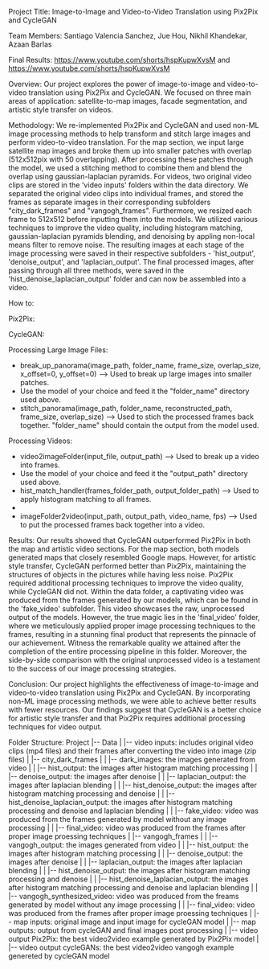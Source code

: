 Project Title: Image-to-Image and Video-to-Video Translation using Pix2Pix and CycleGAN

Team Members: Santiago Valencia Sanchez, Jue Hou, Nikhil Khandekar, Azaan Barlas

Final Results: https://www.youtube.com/shorts/hspKupwXvsM and https://www.youtube.com/shorts/hspKupwXvsM

Overview:
Our project explores the power of image-to-image and video-to-video translation using Pix2Pix and CycleGAN. We focused on three main areas of application: satellite-to-map images, facade segmentation, and artistic style transfer on videos.

Methodology:
We re-implemented Pix2Pix and CycleGAN and used non-ML image processing methods to help transform and stitch large images and perform video-to-video translation. 
For the map section, we input large satellite map images and broke them up into smaller patches with overlap (512x512pix with 50 overlapping). After processing these patches through the model, we used a stitching method to combine them and blend the overlap using gaussian-laplacian pyramids. 
For videos, two original video clips are stored in the 'video inputs' folders within the data directory. We separated the original video clips into individual frames, and stored the frames as separate images in their corresponding subfolders "city_dark_frames" and "vangogh_frames". Furthermore, we resized each frame to 512x512 before inputting them into the models. We utilized various techniques to improve the video quality, including histogram matching, gaussian-laplacian pyramids blending, and denoising by appling non-local means filter to remove noise. The resulting images at each stage of the image processing were saved in their respective subfolders - 'hist_output', 'denoise_output', and 'laplacian_output'. The final processed images, after passing through all three methods, were saved in the 'hist_denoise_laplacian_output' folder and can now be assembled into a video.

How to:   

Pix2Pix:  

CycleGAN: 

Processing Large Image Files:    

* break_up_panorama(image_path, folder_name, frame_size, overlap_size, x_offset=0, y_offset=0) --> Used to break up large images into smaller patches.
* Use the model of your choice and feed it the "folder_name" directory used above.
* stitch_panorama(image_path, folder_name, reconstructed_path, frame_size, overlap_size) -->  Used to stich the processed frames back together. "folder_name" should contain the output from the model used.    

Processing Videos:

* video2imageFolder(input_file, output_path) --> Used to break up a video into frames.
* Use the model of your choice and feed it the "output_path" directory used above.
* hist_match_handler(frames_folder_path, output_folder_path) --> Used to apply histogram matching to all frames.
* 
* imageFolder2video(input_path, output_path, video_name, fps) --> Used to put the processed frames back together into a video.

Results:
Our results showed that CycleGAN outperformed Pix2Pix in both the map and artistic video sections. For the map section, both models generated maps that closely resembled Google maps. However, for artistic style transfer, CycleGAN performed better than Pix2Pix, maintaining the structures of objects in the pictures while having less noise. Pix2Pix required additional processing techniques to improve the video quality, while CycleGAN did not. Within the data folder, a captivating video was produced from the frames generated by our models, which can be found in the 'fake_video' subfolder. This video showcases the raw, unprocessed output of the models. However, the true magic lies in the 'final_video' folder, where we meticulously applied proper image processing techniques to the frames, resulting in a stunning final product that represents the pinnacle of our achievement. Witness the remarkable quality we attained after the completion of the entire processing pipeline in this folder. Moreover, the side-by-side comparison with the original unprocessed video is a testament to the success of our image processing strategies.

Conclusion:
Our project highlights the effectiveness of image-to-image and video-to-video translation using Pix2Pix and CycleGAN. By incorporating non-ML image processing methods, we were able to achieve better results with fewer resources. Our findings suggest that CycleGAN is a better choice for artistic style transfer and that Pix2Pix requires additional processing techniques for video output.

Folder Structure:
Project
|-- Data
|   |-- video inputs: includes original video clips (mp4 files) and their frames after converting the video into image (zip files)
|   |-- city_dark_frames
|   |   |-- dark_images: the images generated from video
|   |   |-- hist_output: the images after histogram matching processing
|   |   |-- denoise_output: the images after denoise 
|   |   |-- laplacian_output: the images after laplacian blending
|   |   |-- hist_denoise_output: the images after histogram matching processing and denoise
|   |   |-- hist_denoise_laplacian_output: the images after histogram matching processing and denoise and laplacian blending
|   |   |-- fake_video: video was produced from the frames generated by model without any image processing
|   |   |-- final_video: video was produced from the frames after proper image proessing techniques
|   |-- vangogh_frames
|   |   |-- vangogh_output: the images generated from video
|   |   |-- hist_output: the images after histogram matching processing
|   |   |-- denoise_output: the images after denoise 
|   |   |-- laplacian_output: the images after laplacian blending
|   |   |-- hist_denoise_output: the images after histogram matching processing and denoise
|   |   |-- hist_denoise_laplacian_output: the images after histogram matching processing and denoise and laplacian blending
|   |   |-- vangogh_synthesized_video: video was produced from the freams generated by model without any image processing
|   |   |-- final_video: video was produced from the frames after proper image proessing techniques
|   |-- map inputs: original image and input image for cycleGAN model
|   |-- map outputs: output from cycleGAN and final images post processing
|   |-- video output Pix2Pix: the best video2video example generated by Pix2Pix model
|   |-- video output cycleGANs: the best video2video vangogh example genereted by cycleGAN model
